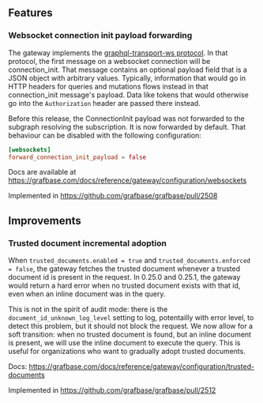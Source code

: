 ## Features

### Websocket connection init payload forwarding

The gateway implements the [graphql-transport-ws protocol](https://github.com/graphql/graphql-over-http/blob/main/rfcs/GraphQLOverWebSocket.md). In that protocol, the first message on a websocket connection will be connection_init. That message contains an optional payload field that is a JSON object with arbitrary values. Typically, information that would go in HTTP headers for queries and mutations flows instead in that connection_init message's payload. Data like tokens that would otherwise go into the `Authorization` header are passed there instead.

Before this release, the ConnectionInit payload was not forwarded to the subgraph resolving the subscription. It is now forwarded by default. That behaviour can be disabled with the following configuration:

```toml
[websockets]
forward_connection_init_payload = false
```

Docs are available at https://grafbase.com/docs/reference/gateway/configuration/websockets

Implemented in https://github.com/grafbase/grafbase/pull/2508

## Improvements

### Trusted document incremental adoption

When `trusted_documents.enabled = true` and `trusted_documents.enforced = false`, the gateway fetches the trusted document whenever a trusted document id is present in the request. In 0.25.0 and 0.25.1, the gateway would return a hard error when no trusted document exists with that id, even when an inline document was in the query.

This is not in the spirit of audit mode: there is the `document_id_unknown_log_level` setting to log, potentailly with error level, to detect this problem, but it should not block the request. We now allow for a soft transition: when no trusted document is found, but an inline document is present, we will use the inline document to execute the query. This is useful for organizations who want to gradually adopt trusted documents.

Docs: https://grafbase.com/docs/reference/gateway/configuration/trusted-documents

Implemented in https://github.com/grafbase/grafbase/pull/2512
